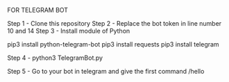 FOR TELEGRAM BOT

Step 1 - Clone this repository
Step 2 - Replace the bot token in line number 10 and 14
Step 3 - Install module of Python 


pip3 install python-telegram-bot
pip3 install requests
pip3 install telegram

Step 4 - python3 TelegramBot.py

Step 5 - Go to your bot in telegram and give the first command /hello
